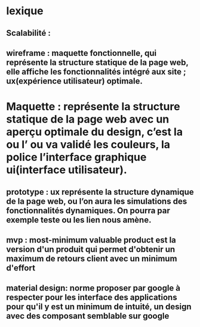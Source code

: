 # lexique


## Scalabilité : 


## wireframe : maquette fonctionnelle, qui représente la structure statique de la page web, elle affiche les fonctionnalités intégré aux site ; ux(expérience utilisateur) optimale.

# Maquette : représente la structure statique de la page web avec un aperçu optimale du design, c’est la ou l’ ou va validé les couleurs, la police l’interface graphique ui(interface utilisateur).  


## prototype : ux  représente la structure dynamique de la page web, ou l’on aura les simulations des fonctionnalités dynamiques. On pourra par exemple teste ou les lien nous amène.


## mvp : most-minimum valuable product est la version d'un produit qui permet d'obtenir un maximum de retours client avec un minimum d'effort

## material design: norme proposer par google à respecter pour les interface des applications pour qu'il y est un minimum de intuité, un design avec des composant semblable sur google 
